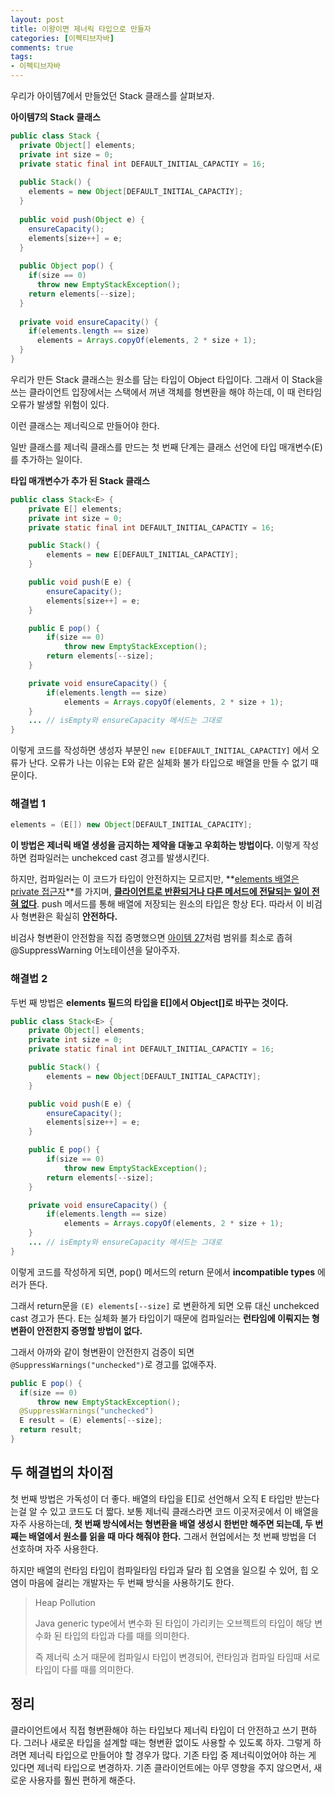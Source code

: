 ```yaml
---
layout: post
title: 이왕이면 제너릭 타입으로 만들자
categories: [이펙티브자바]
comments: true 
tags:
- 이펙티브자바
---
```




우리가 아이템7에서 만들었던 Stack 클래스를 살펴보자.

**아이템7의 Stack 클래스**

```java
public class Stack {
  private Object[] elements;
  private int size = 0;
  private static final int DEFAULT_INITIAL_CAPACTIY = 16;
  
  public Stack() {
    elements = new Object[DEFAULT_INITIAL_CAPACTIY];
  }
  
  public void push(Object e) {
    ensureCapacity();
    elements[size++] = e;
  }
  
  public Object pop() {
    if(size == 0)
      throw new EmptyStackException();
    return elements[--size];
  }
  
  private void ensureCapacity() {
    if(elements.length == size)
      elements = Arrays.copyOf(elements, 2 * size + 1);
  }
}
```

우리가 만든 Stack 클래스는 원소를 담는 타입이 Object 타입이다. 그래서 이 Stack을 쓰는 클라이언트 입장에서는 스택에서 꺼낸 객체를 형변환을 해야 하는데, 이 때 런타임 오류가 발생할 위험이 있다. 

이런 클래스는 제너릭으로 만들어야 한다.

일반 클래스를 제너릭 클래스를 만드는 첫 번째 단계는 클래스 선언에 타입 매개변수(E)를 추가하는 일이다.

**타입 매개변수가 추가 된 Stack 클래스**

```java
public class Stack<E> {
    private E[] elements;
    private int size = 0;
    private static final int DEFAULT_INITIAL_CAPACTIY = 16;

    public Stack() {
        elements = new E[DEFAULT_INITIAL_CAPACTIY];
    }

    public void push(E e) {
        ensureCapacity();
        elements[size++] = e;
    }

    public E pop() {
        if(size == 0)
            throw new EmptyStackException();
        return elements[--size];
    }

    private void ensureCapacity() {
        if(elements.length == size)
            elements = Arrays.copyOf(elements, 2 * size + 1);
    }
    ... // isEmpty와 ensureCapacity 메서드는 그대로
}
```

이렇게 코드를 작성하면 생성자 부분인 `new E[DEFAULT_INITIAL_CAPACTIY]` 에서 오류가 난다. 오류가 나는 이유는 E와 같은 실체화 불가 타입으로 배열을 만들 수 없기 때문이다. 



### 해결법 1 

```java
elements = (E[]) new Object[DEFAULT_INITIAL_CAPACITY];
```

**이 방법은 제너릭 배열 생성을 금지하는 제약을 대놓고 우회하는 방법이다.** 이렇게 작성하면 컴파일러는 unchekced cast 경고를 발생시킨다. 

하지만, 컴파일러는 이 코드가 타입이 안전하지는 모르지만, **<u>elements 배열은 private 접근자</u>**를 가지며, **<u>클라이언트로 반환되거나 다른 메서드에 전달되는 일이 전혀 없다</u>**. push 메서드를 통해 배열에 저장되는 원소의 타입은 항상 E다. 따라서 이 비검사 형변환은 확실히 **안전하다.**

비검사 형변환이 안전함을 직접 증명했으면 [아이템 27](https://donghyeon.dev/%EC%9D%B4%ED%8E%99%ED%8B%B0%EB%B8%8C%EC%9E%90%EB%B0%94/2021/03/26/%EB%B9%84%EA%B2%80%EC%82%AC-%EA%B2%BD%EA%B3%A0%EB%A5%BC-%EC%A0%9C%EA%B1%B0%ED%95%98%EC%9E%90/)처럼 범위를 최소로 좁혀 @SuppressWarning 어노테이션을 달아주자.

### 해결법 2

두번 째 방법은 **elements 필드의 타입을 E[]에서 Object[]로 바꾸는 것이다.**

```java
public class Stack<E> {
    private Object[] elements;
    private int size = 0;
    private static final int DEFAULT_INITIAL_CAPACTIY = 16;

    public Stack() {
        elements = new Object[DEFAULT_INITIAL_CAPACTIY];
    }

    public void push(E e) {
        ensureCapacity();
        elements[size++] = e;
    }

    public E pop() {
        if(size == 0)
            throw new EmptyStackException();
        return elements[--size];
    }

    private void ensureCapacity() {
        if(elements.length == size)
            elements = Arrays.copyOf(elements, 2 * size + 1);
    }
    ... // isEmpty와 ensureCapacity 메서드는 그대로
}
```

이렇게 코드를 작성하게 되면, pop() 메서드의 return 문에서 **incompatible types** 에러가 뜬다. 

그래서 return문을 `(E) elements[--size]` 로  변환하게 되면  오류 대신 unchekced cast 경고가 뜬다. E는 실체화 불가 타입이기 때문에 컴파일러는 **런타임에 이뤄지는 형변환이 안전한지 증명할 방법이 없다.** 

그래서 아까와 같이 형변환이 안전한지 검증이 되면 `@SuppressWarnings("unchecked")`로 경고를 없애주자.

```java
public E pop() {
  if(size == 0)
	  throw new EmptyStackException();
  @SuppressWarnings("unchecked")
  E result = (E) elements[--size];
  return result;
}
```



## 두 해결법의 차이점 

첫 번째 방법은 가독성이 더 좋다. 배열의 타입을 E[]로 선언해서 오직 E 타입만 받는다는걸 알 수 있고 코드도 더 짧다. 보통 제너릭 클래스라면 코드 이곳저곳에서 이 배열을 자주 사용하는데, **첫 번째 방식에서는 형변환을 배열 생성시 한번만 해주면 되는데, 두 번째는 배열에서 원소를 읽을 때 마다 해줘야 한다.** 그래서 현업에서는 첫 번째 방법을 더 선호하며 자주 사용한다.

하지만 배열의 런타임 타입이 컴파일타임 타입과 달라 힙 오염을 일으킬 수 있어, 힙 오염이 마음에 걸리는 개발자는 두 번째 방식을 사용하기도 한다.

> Heap Pollution
>
> Java generic type에서 변수화 된 타입이 가리키는 오브젝트의 타입이 해당 변수화 된 타입의 타입과 다를 때를 의미한다.
>
> 즉 제너릭 소거 때문에 컴파일시 타입이 변경되어, 런타임과 컴파일 타임때 서로 타입이 다를 때를 의미한다.

## 정리

클라이언트에서 직접 형변환해야 하는 타입보다 제너릭 타입이 더 안전하고 쓰기 편하다. 그러나 새로운 타입을 설계할 때는 형변환 없이도 사용할 수 있도록 하자. 그렇게 하려면 제너릭 타입으로 만들어야 할 경우가 많다. 기존 타입 중 제너릭이었어야 하는 게 있다면 제너릭 타입으로 변경하자. 기존 클라이언트에는 아무 영향을 주지 않으면서, 새로운 사용자를 훨씬 편하게 해준다. 